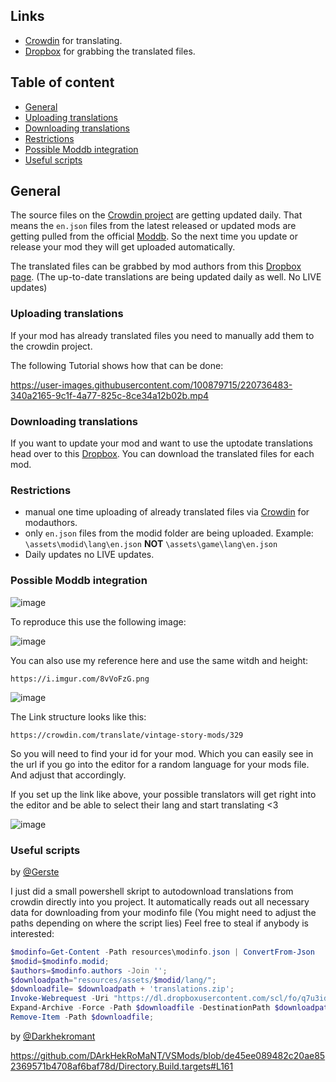 ## Links

- [Crowdin](https://crowdin.com/project/vintage-story-mods) for translating.
- [Dropbox](https://www.dropbox.com/scl/fo/q7u3idxz3edsytki8n6m4/h?rlkey=y14td00uvfhihpqhffuagmjtd&dl=0) for grabbing the translated files.

## Table of content

- [General](#general)
- [Uploading translations](#uploading-translations)
- [Downloading translations](#downloading-translations)
- [Restrictions](#restrictions)
- [Possible Moddb integration](#possible-moddb-integration)
- [Useful scripts](#useful-scripts)


## General

The source files on the [Crowdin project](https://crowdin.com/project/vintage-story-mods) are getting updated daily.
That means the `en.json` files from the latest released or updated mods are getting pulled from the official [Moddb](https://mods.vintagestory.at/).
So the next time you update or release your mod they will get uploaded automatically.

The translated files can be grabbed by mod authors from this [Dropbox page](https://www.dropbox.com/scl/fo/q7u3idxz3edsytki8n6m4/h?rlkey=y14td00uvfhihpqhffuagmjtd&dl=0). (The up-to-date translations are being updated daily as well. No LIVE updates)

### Uploading translations

If your mod has already translated files you need to manually add them to the crowdin project.

The following Tutorial shows how that can be done:


https://user-images.githubusercontent.com/100879715/220736483-340a2165-9c1f-4a77-825c-8ce34a12b02b.mp4


### Downloading translations

If you want to update your mod and want to use the uptodate translations head over to this [Dropbox](https://www.dropbox.com/scl/fo/q7u3idxz3edsytki8n6m4/h?rlkey=y14td00uvfhihpqhffuagmjtd&dl=0).
You can download the translated files for each mod.

### Restrictions

- manual one time uploading of already translated files via [Crowdin](https://crowdin.com/project/vintage-story-mods) for modauthors.
- only `en.json` files from the modid folder are being uploaded. Example: `\assets\modid\lang\en.json` **NOT** `\assets\game\lang\en.json`
- Daily updates no LIVE updates.

### Possible Moddb integration
![image](https://github.com/AreYSerious/VintageTranslation/assets/100879715/130a33c4-ee7c-44e2-b0b5-f021474be71a)

To reproduce this use the following image:

![image](https://github.com/AreYSerious/VintageTranslation/assets/100879715/b744a853-6a4a-496a-9298-f90d6f510415)

You can also use my reference here and use the same witdh and height:

```https://i.imgur.com/8vVoFzG.png```

![image](https://github.com/AreYSerious/VintageTranslation/assets/100879715/fa3a8384-be23-41df-b11d-7bc894cd3746)

The Link structure looks like this:

```https://crowdin.com/translate/vintage-story-mods/329```

So you will need to find your id for your mod. Which you can easily see in the url if you go into the editor for a random language for your mods file. And adjust that accordingly.

If you set up the link like above, your possible translators will get right into the editor and be able to select their lang and start translating <3

![image](https://github.com/AreYSerious/VintageTranslation/assets/100879715/9a092a13-cb1d-435e-9da7-6097cac60031)



### Useful scripts

by [@Gerste](https://github.com/G3rste)

I just did a small powershell skript to autodownload translations from crowdin directly into you project.
It automatically reads out all necessary data for downloading from your modinfo file (You might need to adjust the paths depending on where the script lies)
Feel free to steal if anybody is interested:
```powershell
$modinfo=Get-Content -Path resources\modinfo.json | ConvertFrom-Json
$modid=$modinfo.modid;
$authors=$modinfo.authors -Join '';
$downloadpath="resources/assets/$modid/lang/";
$downloadfile= $downloadpath + 'translations.zip';
Invoke-Webrequest -Uri "https://dl.dropboxusercontent.com/scl/fo/q7u3idxz3edsytki8n6m4/h/$modid-$authors.zip?dl=1&rlkey=mc3xn22a49qwrjp5cmx1he0ay" -OutFile $downloadfile;
Expand-Archive -Force -Path $downloadfile -DestinationPath $downloadpath;
Remove-Item -Path $downloadfile; 
```

by [@Darkhekromant](https://github.com/DArkHekRoMaNT)

https://github.com/DArkHekRoMaNT/VSMods/blob/de45ee089482c20ae852369571b4708af6baf78d/Directory.Build.targets#L161

